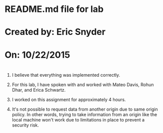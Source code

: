 #
# README.md file for lab
# Created by: Eric Snyder
# On: 10/22/2015
#

1. I believe that everything was implemented correctly. 

2. For this lab, I have spoken with and worked with Mateo Davis, Rohun Dhar, and Erica Schwartz. 

3. I worked on this assignment for approximately 4 hours.

4. It's not possible to request data from another origin due to same origin policy. In other words, trying to take information from an origin like the local machine won't work due to limitations in place to prevent a security risk.